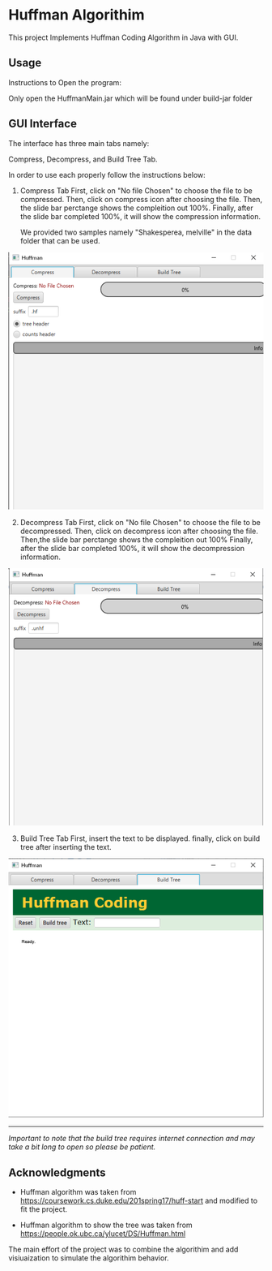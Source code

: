 
# Huffman Algorithim

This project Implements Huffman Coding Algorithm in Java with GUI.

## Usage

Instructions to Open the program:

Only open the HuffmanMain.jar which will be found under build-jar folder


## GUI Interface

The interface has three main tabs namely:

Compress, Decompress, and Build Tree Tab.

In order to use each properly follow the instructions below:


1. Compress Tab
   First, click on "No file Chosen" to choose the file to be compressed. Then, click on compress icon after choosing the file. Then, the slide bar perctange shows the compleition out 100%. Finally, after the slide bar completed 100%, it will show the compression information.

   We provided two samples namely "Shakesperea, melville" in the data folder that can be used.

![alt text](gui/../gui-image/compress-tab.png)

2. Decompress Tab
    First, click on "No file Chosen" to choose the file to be decompressed. Then, click on decompress icon after choosing the file. Then,the slide bar perctange shows the compleition out 100%
    Finally, after the slide bar completed 100%, it will show the decompression information.

![alt text](gui/../gui-image/decompress-tab.png)

3. Build Tree Tab
    First, insert the text to be displayed.
    finally, click on build tree after inserting the text.

![alt text](gui/../gui-image/buildtree-tab.png)

---

*Important to note that the build tree requires internet connection and may take a bit long to open so please be patient.*


## Acknowledgments

- Huffman algorithm was taken from https://coursework.cs.duke.edu/201spring17/huff-start and modified to fit the project.

- Huffman algorithm to show the tree was taken from https://people.ok.ubc.ca/ylucet/DS/Huffman.html 

The main effort of the project was to combine the algorithim and add visiuaization to simulate the algorithim behavior.


